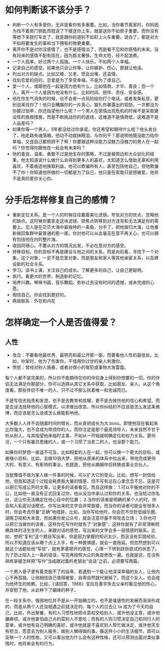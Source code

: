 # 如何判断该不该分手？
* 判断一个人有多爱你，无非是看你有多重要。比如，当你春节离家时，你妈因为找不着房门钥匙而耽误了下楼送你上车，就是送你不如房子重要。而你没有等她下来就打车走了，就是跟你妈道别不如赶上火车重要。说白了，都是对方不如将要发生的事和当下拥有的物更重要。
* 离开你不是对你没感情了，也不是感情淡了，而是看不见和你感情的未来。没有将来的感情不配有现在，因为那太奢侈。生命太短，经不起浪费。
* 一个人孤单，好过两个人孤独。一个人快乐，不如两个人幸福。
* 记录自己的感受。如果他只会让你等，让你嫉妒、伤心，那就让他滚。
* 列出对方的缺点。比如又矮、又老、惯会出嘴，还滥情。
* 找到恋爱的目的。恋爱是为了享受幸福，不是为了虐自己。
* 爱一个人，或跟他在一起是因为他有什么，比如情商、才华、善良；怨一个人，离开一个人是因为他没有什么，比如时间、陪伴、责任、安全感。
* 他在你生气消失的时候，也不会冒一点风险给你打个电话，或者发条私信，更别说来找你了！他只会糟蹋你的一片真心，狠扎你暴露出的软肋，一次都没为你披过铠甲，你还指望他什么呢？一个男人在感情出现危机的时候不是采取建设性的挽救措施，而是不断挑战你的的底线，这难道不是情商低，这难道不是人品差吗？
* 如果你等一个男人，5年都没给过你承诺，你还希望和期待什么呢？他头发白了，他走路失魂落魄，他动不动就抹眼泪，与你何干？那说明他既没能力给你幸福，又连自己都照顾不了啊！你要跟这种没能力没魅力没魄力的男人在一起吗？你觉得你跟他在一起会有未来吗？
* 他的善良、温柔、勇敢不过是他生存的策略，不过是被周边和大众驯化的结果，他太知道说什么做什么会得到更多人的喜欢，太知道怎么借助无辜和利用喜欢，不着痕迹地换取利益。他可以欺骗所有人，甚至包括他自己，但他欺骗不了你！你知道他所做的一切都是为了自己，他只是在索取只是想被爱，他并不是真的爱你关心你。

# 分手后怎样修复自己的感情？
* 重新定位关系。爱一个人的时候往往戴着美化滤镜，夸张对方的优点，忽略他的缺点。这时候你要拿走这块滤镜，把焦点转移到对方违背和无法满足你的需要上。恋人是在茫茫大海中最独特的一条鱼，分手了，把他放归大海，让他重新做回鱼群中最普通的那一尾。你对他可以从此毫无在意不再关心，也可以拥有包括他在内的整片海。
* 收回同理心。不要从对方的情况出发，不必在意对方的感受。
* 转移目标。你的目标不再是建设与他之间的关系，而是向前看，寻找下一个对象。这个对象，一定不是恋爱对象，而是朋友和家人等其他亲密关系，以及建设新的社会关系。
* 学习。读书上课，关注自己的成长。了解更多的自己，让自己更聪明。
* 旅行。看更大的世界，制造新的记忆。
* 培养兴趣。琴棋书画，音乐舞蹈。弥补过去没有时间的遗憾，或未完成的心愿。
* 相信自己。你会找到更好的。
* 两层联系：外在和内在

# 怎样确定一个人是否值得爱？
## 人性
* 攻击：不要看他最优秀、最明亮和最公开那一面，而要看他人性的最低处。比如，吵架时，他为了伤害你，不惜用你过世的亲人刺激你。
* 愤怒：曾经对别人施暴，或者对很小的冒犯或事物大发雷霆。

每个人都不是完美的，所以你不能期待在你的伴侣身上得到你想要的一切。你的伴侣无法满足你那部分，你可以选择从其它关系中获取，比如朋友、亲人。从这个角度看，那些伴侣不唯一的人，只不过不那么执着唯一和忠诚而已。

不是写信去指责和发泄，也不是去教育和炫耀，更不是去挫伤他的信心和希望。而是去设法扭转他的心智模式，以求做出改变。所以你纠结的不应该是怎么发这条微博，而应该是怎么说或怎么做能影响他。

大多数人人并不会随着时间的增长，而从青铜成长为大 boss。即使他现在看起来比你强大，也不会成为带领你的人。而你注定是那个最高领导人，未来自然不甘于听从别人。与其指望他来临时主事，不如从一开始就明确定位和权力关系。更何况，一个只有雇员思维的人，或一个习惯了当老二的人，也没那个能力。

如果你的梦想一直遥不可及，比如相爱的人在一起，你可以换一个更大的目标，或者缩小目标。比如，去做10倍大梦，把他从原来的体系中拉出来，带他完成更伟大的、有意义、有影响的事业。也就是，把他从婚姻伴侣转换成事业合伙人。

当犹豫值不值为某人做一件事的时候，可以扩大它的受众。比如，想写一封信给他，但我知道这个过程会耗费我大量的情感，但不写有总在心里念念不忘，这是可以把它写成公开的文章，让更多的读者看见。而且这样做：
1.可以平衡他对你的不公，比如他一直没有正式回复过你，他从没当中承认过和你的关系，也没给过你名分，这让你无法确定在他心目中的位置；
2.当你的读者是明确的某个人的时，你会陷入私密对话模式，你写出来的文字会非常直接，而当你的读者可能会有很多人时，你会考虑尽量“正确”地措辞。比如，当你写给他时，你会忍不住贬低娱乐圈、湖南卫视和大本营，而如果你发公众号，就会注意尽量不带攻击立场；
3.你也可以把它当做你的读者，这样你在写作时就有了“对象感”，这样你就有了非常清晰明确具体的活生生的人，来跟对话的感觉，写出来的文字会多一层情感的联系。比如，想把“复利”这个题目写出来，但是因为掌握的知识太少，而且没有实践经验，所以不知道应该从哪个点上入手，有一种畏惧感，就会一直拖延。但忽然想到可以就这个话题给他“写信”，就有茅塞顿开的感觉，心理一下转到跃跃欲试的状态了。为了防止陷入上一条的错误，写完再按照大众的角度修改一遍。也就是说，在没有熟练掌握怎样把“写作”当成跟对面的老朋友“说话”之前，必须要写两篇。

一个男人骨子里有着克服不了的自卑，若遇到一个能让他深深幸福的女人，让他内心不再孤独，让他相信自己值得被爱，自卑自然就代谢掉了。而这个女人，也会成为他终生的依赖。比如，《请回答，1988》宝拉在善宇失去父亲时看见他的伤心，并安慰了他，从此种下了姻缘的种子。

在一段关系中，强弱地位并不是从一开始确立的，也不是谁感性的发展而渐渐形成的，而是从两个人还没相遇之前就决定的。每个人的过去让 ta 成为了今天的自己，比如，外出聚餐，有的人习惯性地把点菜权交给别人，或许他没主意，或许他嫌麻烦，或许他害怕自己点的菜别人不爱吃；而有的人则习惯决定自己和同行人的菜单，或许他有自己明确的喜好，或许他就是不喜欢别人帮忙做决定，或许他天生有担当，愿意去为别人服务，做别人懒得做的事。像这样小小的生活细节，即可以反映一个人的性格，又可以看出他为什么会有这种性格，还可以预测出面对类似事情时，他将来会有的行为。
